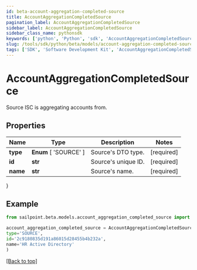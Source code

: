 ```yaml
---
id: beta-account-aggregation-completed-source
title: AccountAggregationCompletedSource
pagination_label: AccountAggregationCompletedSource
sidebar_label: AccountAggregationCompletedSource
sidebar_class_name: pythonsdk
keywords: ['python', 'Python', 'sdk', 'AccountAggregationCompletedSource', 'BetaAccountAggregationCompletedSource'] 
slug: /tools/sdk/python/beta/models/account-aggregation-completed-source
tags: ['SDK', 'Software Development Kit', 'AccountAggregationCompletedSource', 'BetaAccountAggregationCompletedSource']
---
```


# AccountAggregationCompletedSource

Source ISC is aggregating accounts from.

## Properties

Name | Type | Description | Notes
------------ | ------------- | ------------- | -------------
**type** |  **Enum** [  'SOURCE' ] | Source's DTO type. | [required]
**id** | **str** | Source's unique ID. | [required]
**name** | **str** | Source's name. | [required]
}

## Example

```python
from sailpoint.beta.models.account_aggregation_completed_source import AccountAggregationCompletedSource

account_aggregation_completed_source = AccountAggregationCompletedSource(
type='SOURCE',
id='2c9180835d191a86015d28455b4b232a',
name='HR Active Directory'
)

```
[[Back to top]](#) 

